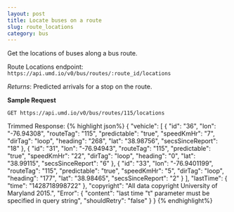 ```yaml
---
layout: post
title: Locate buses on a route 
slug: route_locations
category: bus
---
```


Get the locations of buses along a bus route. 

Route Locations endpoint: `https://api.umd.io/v0/bus/routes/:route_id/locations`

*Returns*: Predicted arrivals for a stop on the route. 

<!-- EXAMPLE -->
**Sample Request**

`GET https://api.umd.io/v0/bus/routes/115/locations`

Trimmed Response:
{% highlight json%}
  {
"vehicle": [
{
"id": "36",
"lon": "-76.94308",
"routeTag": "115",
"predictable": "true",
"speedKmHr": "7",
"dirTag": "loop",
"heading": "268",
"lat": "38.98756",
"secsSinceReport": "18"
},
{
"id": "31",
"lon": "-76.94943",
"routeTag": "115",
"predictable": "true",
"speedKmHr": "22",
"dirTag": "loop",
"heading": "0",
"lat": "38.99115",
"secsSinceReport": "6"
},
{
"id": "33",
"lon": "-76.9401199",
"routeTag": "115",
"predictable": "true",
"speedKmHr": "5",
"dirTag": "loop",
"heading": "177",
"lat": "38.98465",
"secsSinceReport": "2"
}
],
"lastTime": {
"time": "1428718998722"
},
"copyright": "All data copyright University of Maryland 2015.",
"Error": {
"content": "last time \"t\" parameter must be specified in query string",
"shouldRetry": "false"
}
}
{% endhighlight%}

<!-- END -->